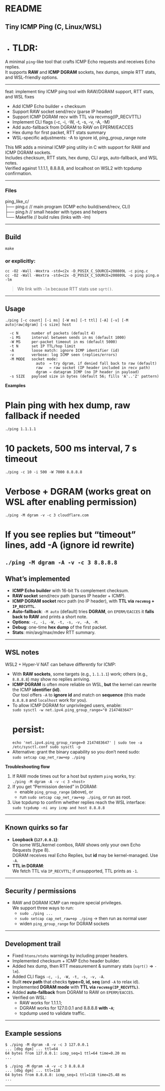 README
======
Tiny ICMP Ping (C, Linux/WSL)
-----------------------------
* # TLDR:  
A minimal `ping`-like tool that crafts ICMP Echo requests and receives Echo replies.  
It supports **RAW** and **ICMP DGRAM** sockets, hex dumps, simple RTT stats, and WSL-friendly options.

--------------
feat: implement tiny ICMP ping tool with RAW/DGRAM support, RTT stats, and WSL fixes

- Add ICMP Echo builder + checksum
- Support RAW socket send/recv (parse IP header)
- Support ICMP DGRAM recv with TTL via recvmsg(IP_RECVTTL)
- Implement CLI flags (-c, -i, -W, -t, -s, -v, -A, -M)
- Add auto-fallback from DGRAM to RAW on EPERM/EACCES
- Hex dump for first packet, RTT stats summary
- WSL-specific adjustments: -A to ignore id, ping_group_range note

This MR adds a minimal ICMP ping utility in C with support for RAW and ICMP DGRAM sockets.  
Includes checksum, RTT stats, hex dump, CLI args, auto-fallback, and WSL notes.  
Verified against 1.1.1.1, 8.8.8.8, and localhost on WSL2 with tcpdump confirmation.

---
### Files

ping_like_c/  
 ├── ping.c      // main program (ICMP echo build/send/recv, CLI)  
 ├── ping.h      // small header with types and helpers  
 └── Makefile    // build rules (links with -lm)

---
Build
-----
``make``
### or explicitly:
``cc -O2 -Wall -Wextra -std=c2x -D_POSIX_C_SOURCE=200809L -c ping.c
``  
``
cc -O2 -Wall -Wextra -std=c2x -D_POSIX_C_SOURCE=200809L -o ping ping.o -lm
``
> We link with `-lm` because RTT stats use `sqrt()`.
---
Usage
-----
``./ping [-c count] [-i ms] [-W ms] [-t ttl] [-A] [-v] [-M auto|raw|dgram] [-s size] host``
```
  -c N      number of packets (default 4)  
  -i MS     interval between sends in ms (default 1000)  
  -W MS     per-packet timeout in ms (default 5000)  
  -t N      set IP TTL/hop limit  
  -A        loose match: ignore ICMP identifier (id)  
  -v        verbose: log ICMP seen (replies/errors)  
  -M MODE   socket mode:  
              auto  → try dgram, if denied fall back to raw (default)  
              raw   → raw socket (IP header included in recv path)  
              dgram → datagram ICMP (no IP header in payload)  
  -s SIZE   payload size in bytes (default 56; fills 'A'..'Z' pattern)  
```
**Examples**
# Plain ping with hex dump, raw fallback if needed
``./ping 1.1.1.1``
# 10 packets, 500 ms interval, 7 s timeout
``./ping -c 10 -i 500 -W 7000 8.8.8.8``
# Verbose + DGRAM (works great on WSL after enabling permission)
``./ping -M dgram -v -c 3 cloudflare.com``
# If you see replies but “timeout” lines, add -A (ignore id rewrite)
``./ping -M dgram -A -v -c 3 8.8.8.8``
---
What’s implemented
------------------
* **ICMP Echo builder** with 16-bit 1’s complement checksum.
* **RAW socket** send/recv path (parses IP header + ICMP).
* **ICMP DGRAM socket** recv path (no IP header), with **TTL via `recvmsg` + `IP_RECVTTL`**.
* **Auto-fallback**: `-M auto` (default) tries **DGRAM**, on `EPERM/EACCES` it **falls back to RAW** and prints a short note.
* **Options**: `-c, -i, -W, -t, -s, -v, -A, -M`.
* **Debug**: one-time **hex dump** of the first packet.
* **Stats**: min/avg/max/mdev RTT summary.
---
WSL notes
---------
WSL2 + Hyper-V NAT can behave differently for ICMP:
* With **RAW sockets**, some targets (e.g., `1.1.1.1`) work; others (e.g., `8.8.8.8`) may show no replies arriving.
* **ICMP DGRAM** is often more reliable on WSL, **but** the kernel can rewrite the ICMP **identifier (id)**.  
  Our tool offers `-A` to **ignore id** and match on **sequence** (this made `8.8.8.8` and `localhost` work for you).
* To allow ICMP DGRAM for unprivileged users, enable:  
  ``sudo sysctl -w net.ipv4.ping_group_range="0 2147483647"``
  # persist:
  ``echo 'net.ipv4.ping_group_range=0 2147483647' | sudo tee -a /etc/sysctl.conf
  sudo sysctl -p``
* Alternative: grant the binary capability so you don’t need sudo:  
  ``sudo setcap cap_net_raw+ep ./ping``

**Troubleshooting flow**
1. If RAW mode times out for a host but system `ping` works, try:  
``./ping -M dgram -A -v -c 3 <host>``
2. If you get “Permission denied” in DGRAM:
   * enable `ping_group_range` (above), or
   * run `sudo setcap cap_net_raw+ep ./ping`, or run as root.
3. Use tcpdump to confirm whether replies reach the WSL interface:  
   ``sudo tcpdump -ni any icmp and host 8.8.8.8``
---
Known quirks so far
------------
* **Loopback (`127.0.0.1`)**:  
  On some WSL/kernel combos, RAW shows only your own Echo Requests (type 8).  
  DGRAM receives real Echo Replies, but **id** may be kernel-managed. Use `-A`.
* **TTL in DGRAM**:  
  We fetch TTL via `IP_RECVTTL`; if unsupported, TTL prints as `-1`.
---
Security / permissions
----------------------
* RAW and DGRAM ICMP can require special privileges.  
  We support three ways to run:
  * `sudo ./ping ...`
  * `sudo setcap cap_net_raw+ep ./ping` → then run as normal user
  * widen `ping_group_range` for DGRAM sockets
---
Development trail
-----------------
* Fixed `htons/ntohs` warnings by including proper headers.
* Implemented checksum + ICMP Echo header builder.
* Added hex dump, then RTT measurement & summary stats (`sqrt()` ⇒ `-lm`).
* Added CLI flags `-c, -i, -W, -t, -s, -v, -A`.
* Built **recv path** that checks **type=0, id, seq** (and `-A` to relax id).
* Implemented **DGRAM mode** with **TTL via `recvmsg(IP_RECVTTL)`**.
* Added **auto-fallback** from DGRAM to RAW on `EPERM/EACCES`.
* Verified on WSL:
  * RAW works for 1.1.1.1;
  * DGRAM works for 127.0.0.1 and 8.8.8.8 **with `-A`**;
  * tcpdump used to validate traffic.
---
Example sessions
----------------
```
$ ./ping -M dgram -A -v -c 3 127.0.0.1
... [dbg dgm] ... ttl=64
64 bytes from 127.0.0.1: icmp_seq=1 ttl=64 time=0.20 ms
...
```
```
$ ./ping -M dgram -A -v -c 3 8.8.8.8
... [dbg dgm] ... ttl=118
64 bytes from 8.8.8.8: icmp_seq=1 ttl=118 time=25.48 ms
...
```
---



